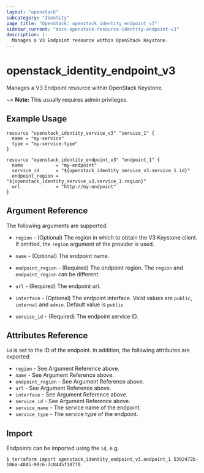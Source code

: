 ```yaml
---
layout: "openstack"
subcategory: "Identity"
page_title: "OpenStack: openstack_identity_endpoint_v3"
sidebar_current: "docs-openstack-resource-identity-endpoint-v3"
description: |-
  Manages a V3 Endpoint resource within OpenStack Keystone.
---
```


# openstack\_identity\_endpoint\_v3

Manages a V3 Endpoint resource within OpenStack Keystone.

~> **Note:** This usually requires admin privileges.

## Example Usage

```hcl
resource "openstack_identity_service_v3" "service_1" {
  name = "my-service"
  type = "my-service-type"
}

resource "openstack_identity_endpoint_v3" "endpoint_1" {
  name            = "my-endpoint"
  service_id      = "${openstack_identity_service_v3.service_1.id}"
  endpoint_region = "${openstack_identity_service_v3.service_1.region}"
  url             = "http://my-endpoint"
}
```

## Argument Reference

The following arguments are supported:

* `region` - (Optional) The region in which to obtain the V3 Keystone client.
  If omitted, the `region` argument of the provider is used.

* `name` - (Optional) The endpoint name.

* `endpoint_region` - (Required) The endpoint region. The `region` and
  `endpoint_region` can be different.

* `url` - (Required) The endpoint url.

* `interface` - (Optional) The endpoint interface. Valid values are `public`,
  `internal` and `admin`. Default value is `public`

* `service_id` - (Required) The endpoint service ID.

## Attributes Reference

`id` is set to the ID of the endpoint. In addition, the following attributes are
exported:

* `region` - See Argument Reference above.
* `name` - See Argument Reference above.
* `endpoint_region` - See Argument Reference above.
* `url` - See Argument Reference above.
* `interface` - See Argument Reference above.
* `service_id` - See Argument Reference above.
* `service_name` - The service name of the endpoint.
* `service_type` - The service type of the endpoint.

## Import

Endpoints can be imported using the `id`, e.g.

```
$ terraform import openstack_identity_endpoint_v3.endpoint_1 5392472b-106a-4845-90c6-7c8445f18770
```
